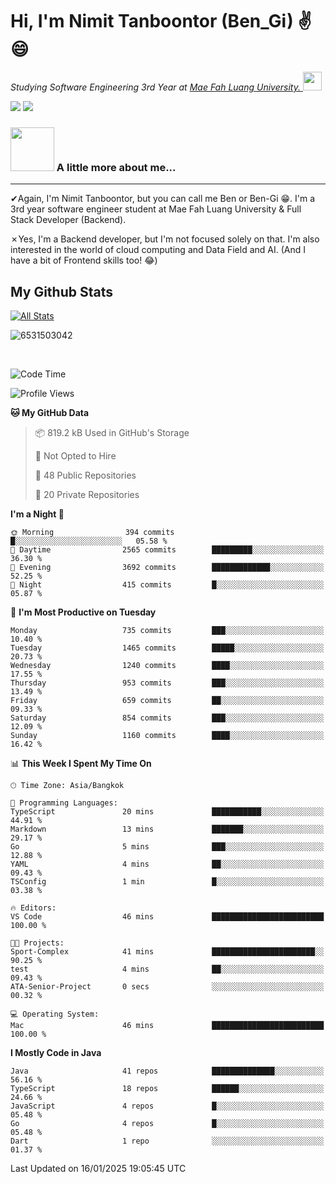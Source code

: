 # Hi, I'm Nimit Tanboontor (Ben_Gi) ✌😄
<p><em>Studying Software Engineering 3rd Year at <a href="https://en.mfu.ac.th/home.html"> Mae Fah Luang University.
</a><img src="https://media.giphy.com/media/WUlplcMpOCEmTGBtBW/giphy.gif" width="30"> </em></p>


[![](https://img.shields.io/badge/linkedin-%230077B5.svg?style=for-the-badge&logo=linkedin)]([https://www.linkedin.com/in/thanaphoom-babparn/](https://www.linkedin.com/in/nimit-tanbooutor-798139246/))
[![](https://img.shields.io/badge/Medium-12100E?style=for-the-badge&logo=medium&logoColor=white)](https://medium.com/@nimittanbooutor)

### <img src="https://media.giphy.com/media/VgCDAzcKvsR6OM0uWg/giphy.gif" width="70"> A little more about me...  

<hr> <!-- Horizontal line -->

&#10004;Again, I'm Nimit Tanboontor, but you can call me Ben or Ben-Gi 😁. I'm a 3rd year software engineer student at Mae Fah Luang University & Full Stack Developer (Backend).

&#10007;Yes, I'm a Backend developer, but I'm not focused solely on that. I'm also interested in the world of cloud computing and Data Field and AI. (And I have a bit of Frontend skills too! 😂)


## My Github Stats

[![All Stats](https://github-readme-stats.vercel.app/api?username=6531503042&show_icons=true&theme=algolia)](https://github.com/6531503042)

<p><img align="center" src="https://github-readme-streak-stats.herokuapp.com/?user=6531503042&" alt="6531503042" /></p>

<br />


<!--START_SECTION:waka-->
![Code Time](http://img.shields.io/badge/Code%20Time-258%20hrs%2029%20mins-blue)

![Profile Views](http://img.shields.io/badge/Profile%20Views-0-blue)

**🐱 My GitHub Data** 

> 📦 819.2 kB Used in GitHub's Storage 
 > 
> 🚫 Not Opted to Hire
 > 
> 📜 48 Public Repositories 
 > 
> 🔑 20 Private Repositories 
 > 
**I'm a Night 🦉** 

```text
🌞 Morning                394 commits         █░░░░░░░░░░░░░░░░░░░░░░░░   05.58 % 
🌆 Daytime                2565 commits        █████████░░░░░░░░░░░░░░░░   36.30 % 
🌃 Evening                3692 commits        █████████████░░░░░░░░░░░░   52.25 % 
🌙 Night                  415 commits         █░░░░░░░░░░░░░░░░░░░░░░░░   05.87 % 
```
📅 **I'm Most Productive on Tuesday** 

```text
Monday                   735 commits         ███░░░░░░░░░░░░░░░░░░░░░░   10.40 % 
Tuesday                  1465 commits        █████░░░░░░░░░░░░░░░░░░░░   20.73 % 
Wednesday                1240 commits        ████░░░░░░░░░░░░░░░░░░░░░   17.55 % 
Thursday                 953 commits         ███░░░░░░░░░░░░░░░░░░░░░░   13.49 % 
Friday                   659 commits         ██░░░░░░░░░░░░░░░░░░░░░░░   09.33 % 
Saturday                 854 commits         ███░░░░░░░░░░░░░░░░░░░░░░   12.09 % 
Sunday                   1160 commits        ████░░░░░░░░░░░░░░░░░░░░░   16.42 % 
```


📊 **This Week I Spent My Time On** 

```text
🕑︎ Time Zone: Asia/Bangkok

💬 Programming Languages: 
TypeScript               20 mins             ███████████░░░░░░░░░░░░░░   44.91 % 
Markdown                 13 mins             ███████░░░░░░░░░░░░░░░░░░   29.17 % 
Go                       5 mins              ███░░░░░░░░░░░░░░░░░░░░░░   12.88 % 
YAML                     4 mins              ██░░░░░░░░░░░░░░░░░░░░░░░   09.43 % 
TSConfig                 1 min               █░░░░░░░░░░░░░░░░░░░░░░░░   03.38 % 

🔥 Editors: 
VS Code                  46 mins             █████████████████████████   100.00 % 

🐱‍💻 Projects: 
Sport-Complex            41 mins             ███████████████████████░░   90.25 % 
test                     4 mins              ██░░░░░░░░░░░░░░░░░░░░░░░   09.43 % 
ATA-Senior-Project       0 secs              ░░░░░░░░░░░░░░░░░░░░░░░░░   00.32 % 

💻 Operating System: 
Mac                      46 mins             █████████████████████████   100.00 % 
```

**I Mostly Code in Java** 

```text
Java                     41 repos            ██████████████░░░░░░░░░░░   56.16 % 
TypeScript               18 repos            ██████░░░░░░░░░░░░░░░░░░░   24.66 % 
JavaScript               4 repos             █░░░░░░░░░░░░░░░░░░░░░░░░   05.48 % 
Go                       4 repos             █░░░░░░░░░░░░░░░░░░░░░░░░   05.48 % 
Dart                     1 repo              ░░░░░░░░░░░░░░░░░░░░░░░░░   01.37 % 
```




 Last Updated on 16/01/2025 19:05:45 UTC
<!--END_SECTION:waka-->
